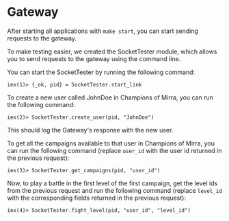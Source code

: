# Gateway

After starting all applications with `make start`, you can start sending requests to the gateway.

To make testing easier, we created the SocketTester module, which allows you to send requests to the gateway using the command line.

You can start the SocketTester by running the following command:

```
iex(1)> {_ok, pid} = SocketTester.start_link
```

To create a new user called JohnDoe in Champions of Mirra, you can run the following command:

```
iex(2)> SocketTester.create_user(pid, "JohnDoe")
```

This should log the Gateway's response with the new user.

To get all the campaigns available to that user in Champions of Mirra, you can run the following command (replace `user_id` with the user id returned in the previous request):

```
iex(3)> SocketTester.get_campaigns(pid, "user_id")
```

Now, to play a battle in the first level of the first campaign, get the level ids from the previous request and run the following command (replace `level_id` with the corresponding fields returned in the previous request):

```
iex(4)> SocketTester.fight_level(pid, "user_id", "level_id")
```
